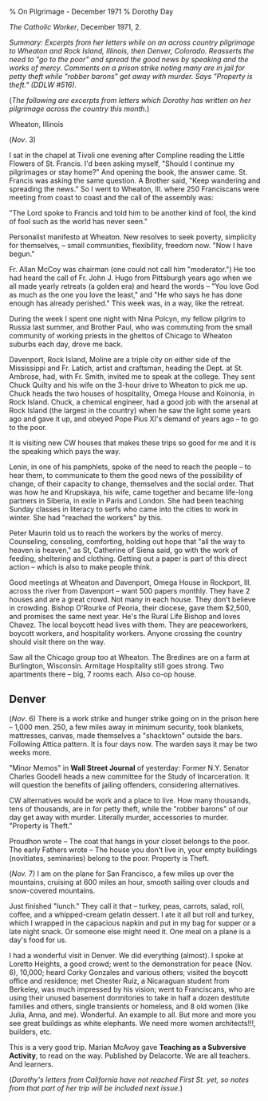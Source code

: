 % On Pilgrimage - December 1971
% Dorothy Day

*The Catholic Worker*, December 1971, 2.

*Summary: Excerpts from her letters while on an across country
pilgrimage to Wheaton and Rock Island, Illinois, then Denver, Colorado.
Reasserts the need to "go to the poor" and spread the good news by
speaking and the works of mercy. Comments on a prison strike noting many
are in jail for petty theft while "robber barons" get away with murder.
Says "Property is theft." (DDLW \#516).*

(*The following are excerpts from letters which Dorothy has written on
her pilgrimage across the country this month*.)

Wheaton, Illinois

(*Nov*. 3)

I sat in the chapel at Tivoli one evening after Compline reading the
Little Flowers of St. Francis. I'd been asking myself, "Should I
continue my pilgrimages or stay home?" And opening the book, the answer
came. St. Francis was asking the same question. A Brother said, "Keep
wandering and spreading the news." So I went to Wheaton, Ill. where 250
Franciscans were meeting from coast to coast and the call of the
assembly was:

"The Lord spoke to Francis and told him to be another kind of fool, the
kind of fool such as the world has never seen."

Personalist manifesto at Wheaton. New resolves to seek poverty,
simplicity for themselves, – small communities, flexibility, freedom
now. "Now I have begun."

Fr. Allan McCoy was chairman (one could not call him "moderator.") He
too had heard the call of Fr. John J. Hugo from Pittsburgh years ago
when we all made yearly retreats (a golden era) and heard the words –
"You love God as much as the one you love the least," and "He who says
he has done enough has already perished." This week was, in a way, like
the retreat.

During the week I spent one night with Nina Polcyn, my fellow pilgrim to
Russia last summer, and Brother Paul, who was commuting from the small
community of working priests in the ghettos of Chicago to Wheaton
suburbs each day, drove me back.

Davenport, Rock Island, Moline are a triple city on either side of the
Mississippi and Fr. Latich, artist and craftsman, heading the Dept. at
St. Ambrose, had, with Fr. Smith, invited me to speak at the college.
They sent Chuck Quilty and his wife on the 3-hour drive to Wheaton to
pick me up. Chuck heads the two houses of hospitality, Omega House and
Koinonia, in Rock Island. Chuck, a chemical engineer, had a good job
with the arsenal at Rock Island (the largest in the country) when he saw
the light some years ago and gave it up, and obeyed Pope Pius XI's
demand of years ago – to go to the poor.

It is visiting new CW houses that makes these trips so good for me and
it is the speaking which pays the way.

Lenin, in one of his pamphlets, spoke of the need to reach the people –
to hear them, to communicate to them the good news of the possibility of
change, of their capacity to change, themselves and the social order.
That was how he and Krupskaya, his wife, came together and became
life-long partners in Siberia, in exile in Paris and London. She had
been teaching Sunday classes in literacy to serfs who came into the
cities to work in winter. She had "reached the workers" by this.

Peter Maurin told us to reach the workers by the works of mercy.
Counseling, consoling, comforting, holding out hope that "all the way to
heaven is heaven," as St, Catherine of Siena said, go with the work of
feeding, sheltering and clothing. Getting out a paper is part of this
direct action – which is also to make people think.

Good meetings at Wheaton and Davenport, Omega House in Rockport, Ill.
across the river from Davenport – want 500 papers monthly. They have 2
houses and are a great crowd. Not many in each house. They don't believe
in crowding. Bishop O'Rourke of Peoria, their diocese, gave them
\$2,500, and promises the same next year. He's the Rural Life Bishop and
loves Chavez. The local boycott head lives with them. They are
peaceworkers, boycott workers, and hospitality workers. Anyone crossing
the country should visit there on the way.

Saw all the Chicago group too at Wheaton. The Bredines are on a farm at
Burlington, Wisconsin. Armitage Hospitality still goes strong. Two
apartments there – big, 7 rooms each. Also co-op house.

Denver
------

(*Nov*. 6) There is a work strike and hunger strike going on in the
prison here – 1,000 men. 250, a few miles away in minimum security, took
blankets, mattresses, canvas, made themselves a "shacktown" outside the
bars. Following Attica pattern. It is four days now. The warden says it
may be two weeks more.

"Minor Memos" in **Wall Street Journal** of yesterday: Former N.Y.
Senator Charles Goodell heads a new committee for the Study of
Incarceration. It will question the benefits of jailing offenders,
considering alternatives.

CW alternatives would be work and a place to live. How many thousands,
tens of thousands, are in for petty theft, while the "robber barons" of
our day get away with murder. Literally murder, accessories to murder.
"Property is Theft."

Proudhon wrote – The coat that hangs in your closet belongs to the poor.
The early Fathers wrote – The house you don't live in, your empty
buildings (novitiates, seminaries) belong to the poor. Property is
Theft.

(*Nov.* 7) I am on the plane for San Francisco, a few miles up over the
mountains, cruising at 600 miles an hour, smooth sailing over clouds and
snow-covered mountains.

Just finished "lunch." They call it that – turkey, peas, carrots, salad,
roll, coffee, and a whipped-cream gelatin dessert. I ate it all but roll
and turkey, which I wrapped in the capacious napkin and put in my bag
for supper or a late night snack. Or someone else might need it. One
meal on a plane is a day's food for us.

I had a wonderful visit in Denver. We did everything (almost). I spoke
at Loretto Heights, a good crowd; went to the demonstration for peace
(Nov. 6), 10,000; heard Corky Gonzales and various others; visited the
boycott office and residence; met Chester Ruiz, a Nicaraguan student
from Berkeley, was much impressed by his vision; went to Franciscans,
who are using their unused basement dormitories to take in half a dozen
destitute families and others, single transients or homeless, and 8 old
women (like Julia, Anna, and me). Wonderful. An example to all. But more
and more you see great buildings as white elephants. We need more women
architects!!!, builders, etc.

This is a very good trip. Marian McAvoy gave **Teaching as a Subversive
Activity**, to read on the way. Published by Delacorte. We are all
teachers. And learners.

(*Dorothy's letters from California have not reached First St. yet, so
notes from that part of her trip will be included next issue*.)

